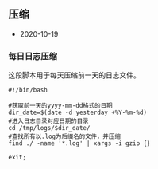## 压缩

- 2020-10-19

### 每日日志压缩

这段脚本用于每天压缩前一天的日志文件。

```shell
#!/bin/bash

#获取前一天的yyyy-mm-dd格式的日期
dir_date=$(date -d yesterday +%Y-%m-%d)
#进入日志目录对应日期的目录
cd /tmp/logs/$dir_date/
#查找所有以.log为后缀名的文件，并压缩
find ./ -name '*.log' | xargs -i gzip {}

exit;
```
